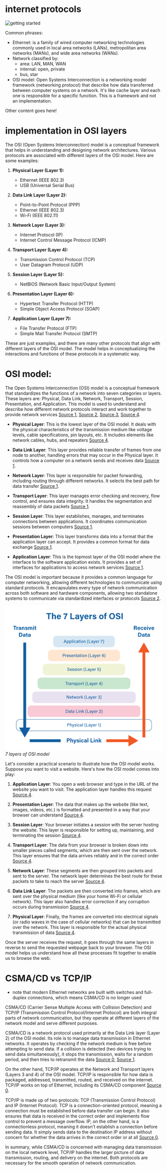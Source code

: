 # internet protocols

![getting started](https://media.giphy.com/media/gegsYiciYvqmA5CwT7/giphy.gif)

Common phrases:

- Ethernet: is a family of wired computer networking technologies commonly used in local area networks (LANs), metropolitan area networks (MANs), and wide area networks (WANs).
- Network classified by:
	- area: LAN, MAN, WAN
	- internal: open, private
	- bus, star
- OSI model: Open Systems Interconnection is a networking model framework (networking protocol) that describe how data transferred between computer systems on a network. It's like cache layer and each one is responsible for a specific function. This is a framework and not an implementation.

Other content goes here!

# implementation in OSI layers

The OSI (Open Systems Interconnection) model is a conceptual framework that helps in understanding and designing network architectures. Various protocols are associated with different layers of the OSI model. Here are some examples:

1. **Physical Layer (Layer 1):**
   - Ethernet (IEEE 802.3)
   - USB (Universal Serial Bus)

2. **Data Link Layer (Layer 2):**
   - Point-to-Point Protocol (PPP)
   - Ethernet (IEEE 802.3)
   - Wi-Fi (IEEE 802.11)

3. **Network Layer (Layer 3):**
   - Internet Protocol (IP)
   - Internet Control Message Protocol (ICMP)

4. **Transport Layer (Layer 4):**
   - Transmission Control Protocol (TCP)
   - User Datagram Protocol (UDP)

5. **Session Layer (Layer 5):**
   - NetBIOS (Network Basic Input/Output System)

6. **Presentation Layer (Layer 6):**
   - Hypertext Transfer Protocol (HTTP)
   - Simple Object Access Protocol (SOAP)

7. **Application Layer (Layer 7):**
   - File Transfer Protocol (FTP)
   - Simple Mail Transfer Protocol (SMTP)

These are just examples, and there are many other protocols that align with different layers of the OSI model. The model helps in conceptualizing the interactions and functions of these protocols in a systematic way.

# OSI model:

The Open Systems Interconnection (OSI) model is a conceptual framework that standardizes the functions of a network into seven categories or layers. These layers are: Physical, Data Link, Network, Transport, Session, Presentation, and Application. This model is used to understand and describe how different network protocols interact and work together to provide network services [Source 1](https://en.wikipedia.org/wiki/OSI_model), [Source 2](https://aws.amazon.com/what-is/osi-model/), [Source 3](https://www.techtarget.com/searchnetworking/definition/OSI), [Source 4](https://www.forcepoint.com/cyber-edu/osi-model).

- **Physical Layer**: This is the lowest layer of the OSI model. It deals with the physical characteristics of the transmission medium like voltage levels, cable specifications, pin layouts, etc. It includes elements like network cables, hubs, and repeaters [Source 4](https://www.forcepoint.com/cyber-edu/osi-model).

- **Data Link Layer**: This layer provides reliable transfer of frames from one node to another, handling errors that may occur in the Physical layer. It controls how a computer on a network sends and receives data [Source 1](https://en.wikipedia.org/wiki/OSI_model).

- **Network Layer**: This layer is responsible for packet forwarding, including routing through different networks. It selects the best path for data transfer [Source 1](https://en.wikipedia.org/wiki/OSI_model).

- **Transport Layer**: This layer manages error checking and recovery, flow control, and ensures data integrity. It handles the segmentation and reassembly of data packets [Source 1](https://en.wikipedia.org/wiki/OSI_model).

- **Session Layer**: This layer establishes, manages, and terminates connections between applications. It coordinates communication sessions between computers [Source 1](https://en.wikipedia.org/wiki/OSI_model).

- **Presentation Layer**: This layer transforms data into a format that the application layer can accept. It provides a common format for data exchange [Source 1](https://en.wikipedia.org/wiki/OSI_model).

- **Application Layer**: This is the topmost layer of the OSI model where the interface to the software application exists. It provides a set of interfaces for applications to access network services [Source 1](https://en.wikipedia.org/wiki/OSI_model).

The OSI model is important because it provides a common language for computer networking, allowing different technologies to communicate using standard protocols. It encapsulates every type of network communication across both software and hardware components, allowing two standalone systems to communicate via standardized interfaces or protocols [Source 2](https://aws.amazon.com/what-is/osi-model/).

![7 layers](./attachments/20240125-7-layers.png)
*7 layers of OSI model*

Let's consider a practical scenario to illustrate how the OSI model works. Suppose you want to visit a website. Here's how the OSI model comes into play:

1. **Application Layer**: You open a web browser and type in the URL of the website you want to visit. The application layer handles this request [Source 4](https://study.com/academy/lesson/osi-model-using-open-systems-interconnection-to-send-and-receive-data.html).

2. **Presentation Layer**: The data that makes up the website (like text, images, videos, etc.) is formatted and presented in a way that your browser can understand [Source 4](https://study.com/academy/lesson/osi-model-using-open-systems-interconnection-to-send-and-receive-data.html).

3. **Session Layer**: Your browser initiates a session with the server hosting the website. This layer is responsible for setting up, maintaining, and terminating the session [Source 4](https://study.com/academy/lesson/osi-model-using-open-systems-interconnection-to-send-and-receive-data.html).

4. **Transport Layer**: The data from your browser is broken down into smaller pieces called segments, which are then sent over the network. This layer ensures that the data arrives reliably and in the correct order [Source 4](https://study.com/academy/lesson/osi-model-using-open-systems-interconnection-to-send-and-receive-data.html).

5. **Network Layer**: These segments are then grouped into packets and sent to the server. The network layer determines the best route for these packets to take to reach the server [Source 4](https://study.com/academy/lesson/osi-model-using-open-systems-interconnection-to-send-and-receive-data.html).

6. **Data Link Layer**: The packets are then converted into frames, which are sent over the physical medium (like your home Wi-Fi or cellular network). This layer also handles error correction if any corruption occurs during transmission [Source 4](https://study.com/academy/lesson/osi-model-using-open-systems-interconnection-to-send-and-receive-data.html).

7. **Physical Layer**: Finally, the frames are converted into electrical signals (or radio waves in the case of cellular networks) that can be transmitted over the network. This layer is responsible for the actual physical transmission of data [Source 4](https://study.com/academy/lesson/osi-model-using-open-systems-interconnection-to-send-and-receive-data.html).

Once the server receives the request, it goes through the same layers in reverse to send the requested webpage back to your browser. The OSI model helps us understand how all these processes fit together to enable us to browse the web.

# CSMA/CD vs TCP/IP

- note that modern Ethernet networks are built with switches and full-duplex connections, which means CSMA/CD is no longer used

CSMA/CD (Carrier Sense Multiple Access with Collision Detection) and TCP/IP (Transmission Control Protocol/Internet Protocol) are both integral parts of network communication, but they operate at different layers of the network model and serve different purposes.

CSMA/CD is a network protocol used primarily at the Data Link layer (Layer 2) of the OSI model. Its role is to manage data transmission in Ethernet networks. It operates by checking if the network medium is free before attempting to send data. If a collision is detected (two devices trying to send data simultaneously), it stops the transmission, waits for a random period, and then tries to retransmit the data [Source 0](https://copperhilltech.com/blog/industrial-ethernet-guide-ethernet-csmacd-tcpip-and-udp/), [Source 1](https://study-ccna.com/csma-cd/).

On the other hand, TCP/IP operates at the Network and Transport layers (Layers 3 and 4) of the OSI model. TCP/IP is responsible for how data is packaged, addressed, transmitted, routed, and received on the internet. TCP/IP works on top of Ethernet, including its CSMA/CD component [Source 0](https://copperhilltech.com/blog/industrial-ethernet-guide-ethernet-csmacd-tcpip-and-udp/).

TCP/IP is made up of two protocols: TCP (Transmission Control Protocol) and IP (Internet Protocol). TCP is a connection-oriented protocol, meaning a connection must be established before data transfer can begin. It also ensures that data is received in the correct order and implements flow control to prevent a message overflow. IP, on the other hand, is a connectionless protocol, meaning it doesn't establish a connection before sending data. It simply sends data to the destination IP address without concern for whether the data arrives in the correct order or at all [Source 0](https://copperhilltech.com/blog/industrial-ethernet-guide-ethernet-csmacd-tcpip-and-udp/).

In summary, while CSMA/CD is concerned with managing data transmission on the local network level, TCP/IP handles the larger picture of data transmission, routing, and delivery on the internet. Both protocols are necessary for the smooth operation of network communication.




